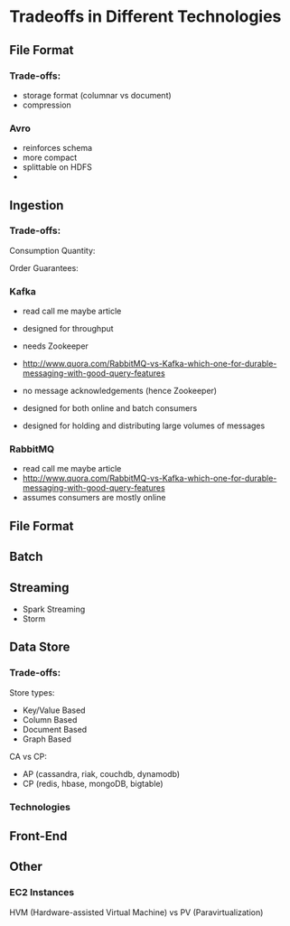 Tradeoffs in Different Technologies
===================================
## File Format
### Trade-offs:
- storage format (columnar vs document)
- compression

### Avro
- reinforces schema
- more compact
- splittable on HDFS
- 

## Ingestion
### Trade-offs:
Consumption Quantity:

Order Guarantees:

### Kafka
- read call me maybe article
- designed for throughput
- needs Zookeeper
- http://www.quora.com/RabbitMQ-vs-Kafka-which-one-for-durable-messaging-with-good-query-features
- no message acknowledgements (hence Zookeeper)

- designed for both online and batch consumers
- designed for holding and distributing large volumes of messages



### RabbitMQ
- read call me maybe article
- http://www.quora.com/RabbitMQ-vs-Kafka-which-one-for-durable-messaging-with-good-query-features
- assumes consumers are mostly online


## File Format



## Batch



## Streaming
- Spark Streaming
- Storm


## Data Store
### Trade-offs:
Store types:
- Key/Value Based
- Column Based
- Document Based
- Graph Based

CA vs CP:
- AP (cassandra, riak, couchdb, dynamodb)
- CP (redis, hbase, mongoDB, bigtable)

### Technologies



## Front-End


## Other
### EC2 Instances
HVM (Hardware-assisted Virtual Machine) vs PV (Paravirtualization)

